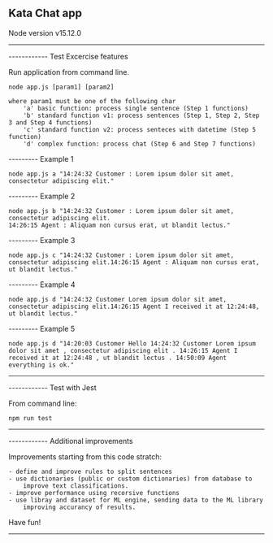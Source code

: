 ## Kata Chat app ##

Node version v15.12.0

-------------------------------------------------
------------ Test Excercise features

Run application from command line.

    node app.js [param1] [param2]

    where param1 must be one of the following char
        'a' basic function: process single sentence (Step 1 functions)
        'b' standard function v1: process sentences (Step 1, Step 2, Step 3 and Step 4 functions)
        'c' standard function v2: process senteces with datetime (Step 5 function)
        'd' complex function: process chat (Step 6 and Step 7 functions)

--------- Example 1

    node app.js a "14:24:32 Customer : Lorem ipsum dolor sit amet, consectetur adipiscing elit."

--------- Example 2

    node app.js b "14:24:32 Customer : Lorem ipsum dolor sit amet, consectetur adipiscing elit.
    14:26:15 Agent : Aliquam non cursus erat, ut blandit lectus."


--------- Example 3

    node app.js c "14:24:32 Customer : Lorem ipsum dolor sit amet, consectetur adipiscing elit.14:26:15 Agent : Aliquam non cursus erat, ut blandit lectus."

--------- Example 4

    node app.js d "14:24:32 Customer Lorem ipsum dolor sit amet, consectetur adipiscing elit.14:26:15 Agent I received it at 12:24:48, ut blandit lectus."

--------- Example 5

    node app.js d "14:20:03 Customer Hello 14:24:32 Customer Lorem ipsum dolor sit amet , consectetur adipiscing elit . 14:26:15 Agent I received it at 12:24:48 , ut blandit lectus . 14:50:09 Agent everything is ok."

-------------------------------------------------
------------ Test with Jest

From command line:

    npm run test

-------------------------------------------------
------------ Additional improvements

Improvements starting from this code stratch:

    - define and improve rules to split sentences
    - use dictionaries (public or custom dictionaries) from database to
        improve text classifications.
    - improve performance using recorsive functions
    - use libray and dataset for ML engine, sending data to the ML library
        improving accurancy of results.

Have fun!

-------------------------------------------------